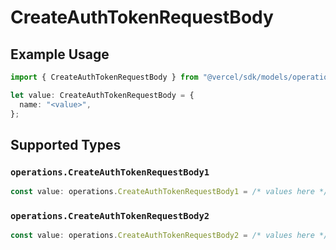 # CreateAuthTokenRequestBody

## Example Usage

```typescript
import { CreateAuthTokenRequestBody } from "@vercel/sdk/models/operations/createauthtoken.js";

let value: CreateAuthTokenRequestBody = {
  name: "<value>",
};
```

## Supported Types

### `operations.CreateAuthTokenRequestBody1`

```typescript
const value: operations.CreateAuthTokenRequestBody1 = /* values here */
```

### `operations.CreateAuthTokenRequestBody2`

```typescript
const value: operations.CreateAuthTokenRequestBody2 = /* values here */
```

